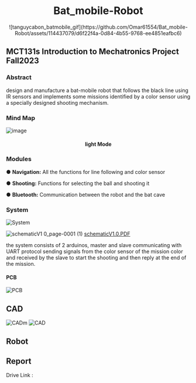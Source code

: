 <h1 align="center" id="title">Bat_mobile-Robot</h1>


<p align="center">
    <img src="">![tanguycabon_batmobile_gif](https://github.com/Omar61554/Bat_mobile-Robot/assets/114437079/d6f22f4a-0d84-4b55-9768-ee4851eafbc6)
</a>
</p>


## MCT131s Introduction to Mechatronics Project Fall2023

### Abstract
design and manufacture a bat-mobile robot that follows the black line using IR sensors and implements some missions identified by a color sensor  using a specially designed shooting mechanism.  

### Mind Map

![image](https://github.com/Omar61554/Bat_mobile-Robot/assets/114437079/25586027-01bb-42c4-b916-dabec1ae8848)
<h4 align="center" id="title">light Mode</h4>     

### Modules
● **Navigation:** All the functions for line following and color sensor 

● **Shooting:** Functions for selecting the ball and shooting it

● **Bluetooth:** Communication between the robot and the bat cave




### System

![System](https://github.com/Omar61554/Bat_mobile-Robot/assets/114437079/466e876e-9e68-4b9e-9c48-4a98797fab24)

![schematicV1 0_page-0001 (1)](https://github.com/Omar61554/Bat_mobile-Robot/assets/114437079/fbeecf82-4097-4d06-b255-15d18dc45aba)
[schematicV1.0.PDF](https://github.com/Omar61554/Bat_mobile-Robot/files/13831259/schematicV1.0.PDF)

the system consists of 2 arduinos, master and slave communicating with UART protocol sending signals from the color sensor of the mission color and received by the slave to start the shooting and then reply at the end of the mission.

#### PCB

![PCB](https://github.com/Omar61554/Bat_mobile-Robot/assets/114437079/ef86ced2-1949-4179-a3b5-4445c23ac6fb)


## CAD
![CADm](https://github.com/Omar61554/Bat_mobile-Robot/assets/114437079/43035af9-69d5-4ea2-8e87-4b0d64b671b6)
![CAD](https://github.com/Omar61554/Bat_mobile-Robot/assets/114437079/eaa91cad-d653-4726-8fce-6154ee88e2f3)


## Robot

## Report
Drive Link : 
